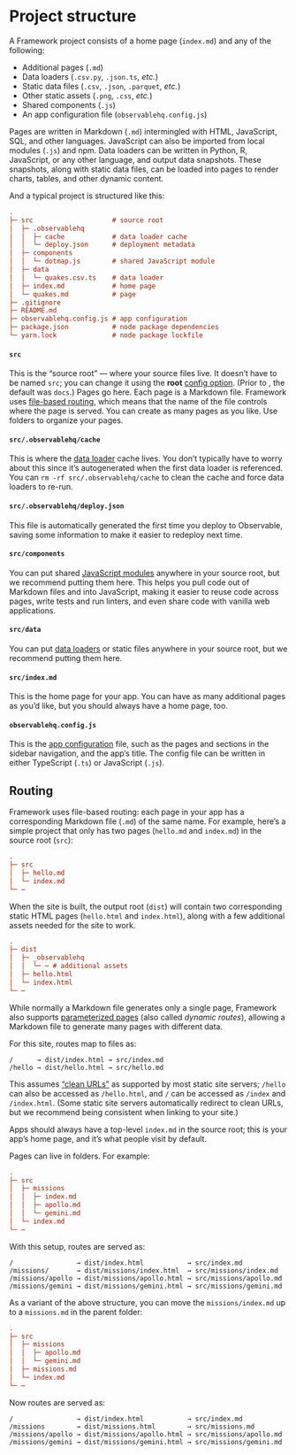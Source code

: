 # Project structure

A Framework project consists of a home page (`index.md`) and any of the following:

- Additional pages (`.md`)
- Data loaders (`.csv.py`, `.json.ts`, _etc._)
- Static data files (`.csv`, `.json`, `.parquet`, _etc._)
- Other static assets (`.png`, `.css`, _etc._)
- Shared components (`.js`)
- An app configuration file (`observablehq.config.js`)

Pages are written in Markdown (`.md`) intermingled with HTML, JavaScript, SQL, and other languages. JavaScript can also be imported from local modules (`.js`) and npm. Data loaders can be written in Python, R, JavaScript, or any other language, and output data snapshots. These snapshots, along with static data files, can be loaded into pages to render charts, tables, and other dynamic content.

And a typical project is structured like this:

```ini
.
├─ src                    # source root
│  ├─ .observablehq
│  │  ├─ cache            # data loader cache
│  │  └─ deploy.json      # deployment metadata
│  ├─ components
│  │  └─ dotmap.js        # shared JavaScript module
│  ├─ data
│  │  └─ quakes.csv.ts    # data loader
│  ├─ index.md            # home page
│  └─ quakes.md           # page
├─ .gitignore
├─ README.md
├─ observablehq.config.js # app configuration
├─ package.json           # node package dependencies
└─ yarn.lock              # node package lockfile
```

#### `src`

This is the “source root” — where your source files live. It doesn’t have to be named `src`; you can change it using the **root** [config option](./config). (Prior to <a href="https://github.com/observablehq/framework/releases/tag/v1.7.0" class="observablehq-version-badge" data-version="^1.7.0" title="Added in 1.7.0"></a>, the default was <code>docs</code>.) Pages go here. Each page is a Markdown file. Framework uses [file-based routing](#routing), which means that the name of the file controls where the page is served. You can create as many pages as you like. Use folders to organize your pages.

#### `src/.observablehq/cache`

This is where the [data loader](./data-loaders) cache lives. You don’t typically have to worry about this since it’s autogenerated when the first data loader is referenced. You can `rm -rf src/.observablehq/cache` to clean the cache and force data loaders to re-run.

#### `src/.observablehq/deploy.json`

This file is automatically generated the first time you deploy to Observable, saving some information to make it easier to redeploy next time.

#### `src/components`

You can put shared [JavaScript modules](./imports) anywhere in your source root, but we recommend putting them here. This helps you pull code out of Markdown files and into JavaScript, making it easier to reuse code across pages, write tests and run linters, and even share code with vanilla web applications.

#### `src/data`

You can put [data loaders](./data-loaders) or static files anywhere in your source root, but we recommend putting them here.

#### `src/index.md`

This is the home page for your app. You can have as many additional pages as you’d like, but you should always have a home page, too.

#### `observablehq.config.js`

This is the [app configuration](./config) file, such as the pages and sections in the sidebar navigation, and the app’s title. The config file can be written in either TypeScript (`.ts`) or JavaScript (`.js`).

## Routing

Framework uses file-based routing: each page in your app has a corresponding Markdown file (`.md`) of the same name. For example, here’s a simple project that only has two pages (`hello.md` and `index.md`) in the source root (`src`):

```ini
.
├─ src
│  ├─ hello.md
│  └─ index.md
└─ ⋯
```

<!-- In addition to pages, you can have [importable](./imports) JavaScript modules (`.js`), [data loaders](./data-loaders) for generating data snapshots (_e.g._, `.csv.py`), and [static assets](./files) such as images and files (_e.g._, `.png`). -->

When the site is built, the output root (`dist`) will contain two corresponding static HTML pages (`hello.html` and `index.html`), along with a few additional assets needed for the site to work.

```ini
.
├─ dist
│  ├─ _observablehq
│  │  └─ ⋯ # additional assets
│  ├─ hello.html
│  └─ index.html
└─ ⋯
```

<div class="tip">

While normally a Markdown file generates only a single page, Framework also supports [parameterized pages](./params) (also called _dynamic routes_), allowing a Markdown file to generate many pages with different data.

</div>

For this site, routes map to files as:

```
/      → dist/index.html → src/index.md
/hello → dist/hello.html → src/hello.md
```

This assumes [“clean URLs”](./config#clean-urls) as supported by most static site servers; `/hello` can also be accessed as `/hello.html`, and `/` can be accessed as `/index` and `/index.html`. (Some static site servers automatically redirect to clean URLs, but we recommend being consistent when linking to your site.)

Apps should always have a top-level `index.md` in the source root; this is your app’s home page, and it’s what people visit by default.

Pages can live in folders. For example:

```ini
.
├─ src
│  ├─ missions
│  │  ├─ index.md
│  │  ├─ apollo.md
│  │  └─ gemini.md
│  └─ index.md
└─ ⋯
```

With this setup, routes are served as:

```
/                → dist/index.html           → src/index.md
/missions/       → dist/missions/index.html  → src/missions/index.md
/missions/apollo → dist/missions/apollo.html → src/missions/apollo.md
/missions/gemini → dist/missions/gemini.html → src/missions/gemini.md
```

As a variant of the above structure, you can move the `missions/index.md` up to a `missions.md` in the parent folder:

```ini
.
├─ src
│  ├─ missions
│  │  ├─ apollo.md
│  │  └─ gemini.md
│  ├─ missions.md
│  └─ index.md
└─ ⋯
```

Now routes are served as:

```
/                → dist/index.html           → src/index.md
/missions        → dist/missions.html        → src/missions.md
/missions/apollo → dist/missions/apollo.html → src/missions/apollo.md
/missions/gemini → dist/missions/gemini.html → src/missions/gemini.md
```

